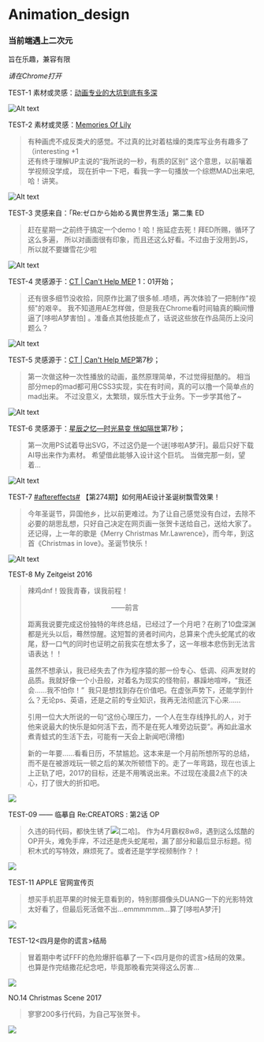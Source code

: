 # Animation_design
### **当前端遇上二次元**

  旨在乐趣，兼容有限

  *请在Chrome打开*



TEST-1 素材或灵感：<a href="http://t.cn/R5aYI2M">动画专业的大坑到底有多深</a>

![Alt text](http://ww3.sinaimg.cn/large/6a1e8e1bgw1f4y9d367rig20ci07lnnt.gif)





TEST-2 素材或灵感：<a href="http://t.cn/RUBqiTC">Memories Of Lily</a>

> 有种画虎不成反类犬的感觉。不过真的比对着枯燥的类库写业务有趣多了（interesting +1  
> 还有终于理解UP主说的“我所说的一秒，有质的区别” 这个意思，以前嚷着学视频没学成，
> 现在折中一下吧，看我一字一句播放一个综燃MAD出来吧,哈！讲笑。

![Alt text](http://ww1.sinaimg.cn/mw1024/6a1e8e1bgw1f5bzhtt7bug20fk08qadt.gif)



TEST-3 灵感来自：「Re:ゼロから始める異世界生活」第二集 ED

> 赶在星期一之前终于搞定一个demo！哈！拖延症去死！拜ED所赐，循环了这么多遍，
> 所以对画面很有印象，而且还这么好看。不过由于没用到JS，所以就不要嫌雪花少啦

![Alt text](http://ww4.sinaimg.cn/mw690/6a1e8e1bgw1f5l8buzpgqg20fk09qap3.gif)

TEST-4  灵感源于：<a href="http://www.bilibili.com/video/av1136510/">CT | Can't Help MEP</a> 1：01开始；

> 还有很多细节没收拾，同原作比漏了很多帧..啧啧，再次体验了一把制作"视频"的艰辛。
> 我不知道用AE怎样做，但是我在Chrome看时间轴真的瞬间懵逼了[哆啦A梦害怕]
> 。准备点其他技能点了，话说这些放在作品简历上没问题么？

![Alt text](http://ww4.sinaimg.cn/mw690/6a1e8e1bgw1f5yyk0l3u6g20fk08wdty.gif)



TEST-5  灵感源于：<a href="http://www.bilibili.com/video/av1136510/">CT | Can't Help MEP</a>第7秒；

> 第一次做这种一次性播放的动画，虽然原理简单，不过觉得挺酷的。
> 相当部分mep的mad都可用CSS3实现，实在有时间，真的可以撸一个简单点的mad出来。
> 不过没意义，太繁琐，娱乐性大于业务。下一步学其他了~

![Alt text](http://ww4.sinaimg.cn/mw690/6a1e8e1bgw1f65x685bcgg20fk08u7f7.gif)



TEST-6  灵感源于：<a href="http://t.cn/R5zQqM9">星辰之忆—时光易变 恍如隔世</a>第7秒；

> 第一次用PS试着导出SVG，不过这仍是一个谜[哆啦A梦汗]。最后只好下载AI导出来作为素材。
> 希望借此能够入设计这个巨坑。
> 当做完那一刻，望着...

![Alt text](http://ww4.sinaimg.cn/mw690/6a1e8e1bgw1f6f4j24lgog20fk08ujyl.gif)



TEST-7 [#aftereffects#](http://huati.weibo.com/k/aftereffects?from=501) 【第274期】如何用AE设计圣诞树飘雪效果！

> 今年圣诞节，异国他乡，比以前更难过。为了让自己感觉没有白过，去除不必要的胡思乱想，只好自己决定在网页画一张贺卡送给自己，送给大家了。还记得，上一年的歌是《Merry Christmas Mr.Lawrence》，而今年，到这首《Christmas in love》。圣诞节快乐！

![Alt text](http://ww3.sinaimg.cn/mw690/6a1e8e1bgw1fbav9d1mbyg212y0jhnpe.gif)



TEST-8 My Zeitgeist 2016

> 辣鸡dnf！毁我青春，误我前程！
>
>                                                                                                                                                         ——前言
>
> 距离我说要完成这份独特的年终总结，已经过了一个月吧？在刷了10盘深渊都是光头以后，蓦然惊醒。这短暂的贤者时间内，总算来个虎头蛇尾式的收尾，舒一口气的同时也证明之前我实在想太多了，这一年根本悲伤到无法言语表达！！
>
> 虽然不想承认，我已经失去了作为程序猿的那一份专心、低调、闷声发财的品质。我就好像一个小丑般，对着名为现实的怪物前，暴躁地喧哗，“我还会……我不怕你！”  我只是想找到存在价值吧。在虚张声势下，还能学到什么？无论ps、英语，还是之前的专业知识，我再无法彻底沉下心来……
>
> 引用一位大大所说的一句“这份心理压力，一个人在生存线挣扎的人，对于他来说最大的快乐是如何活下去，而不是在死人堆旁边玩耍”。再如此温水煮青蛙式的生活下去，可能有一天会上新闻吧(滑稽)
>
> 新的一年要……看看日历，不禁尴尬。这本来是一个月前所想所写的总结，而不是在被游戏玩一顿之后的某次所顿悟下的。走了一年弯路，现在也该上上正轨了吧，2017的目标，还是不用嘴说出来。不过现在凌晨2点下的决心，打了很大的折扣吧。

![](http://wx4.sinaimg.cn/mw690/6a1e8e1bgy1fcyyjirnboj20dz07wac0.jpg)





TEST-09  —— 临摹自 Re:CREATORS : 第2话 OP

> 久违的码代码，都快生锈了![[二哈]](https://img.t.sinajs.cn/t4/appstyle/expression/ext/normal/74/moren_hashiqi_org.png)。 作为4月霸权8w8，遇到这么炫酷的OP开头，难免手痒，不过还是虎头蛇尾啦，漏了部分和最后显示标题。彻积木式的写特效，麻烦死了。或者还是学学视频制作？！

![](http://wx4.sinaimg.cn/large/6a1e8e1bly1fnyejcgmkaj20j60aq40i.jpg)





TEST-11 APPLE 官网宣传页

> 想买手机逛苹果的时候无意看到的，特别那摄像头DUANG一下的光影特效太好看了，但最后死活做不出...emmmmmm...算了[哆啦A梦汗] 

![](http://wx3.sinaimg.cn/mw690/6a1e8e1bly1fnyeoi66jaj20j60asgmm.jpg)





TEST-12<四月是你的谎言>结局

> 冒着期中考试FFF的危险爆肝临摹了一下<四月是你的谎言>结局的效果。
> 也算是作完结撒花纪念吧，毕竟那晚看完哭得这么厉害...

![](http://wx1.sinaimg.cn/mw690/6a1e8e1bly1fnyer5omtrj20dx07sq3s.jpg)





NO.14 Christmas Scene 2017

> 寥寥200多行代码，为自己写张贺卡。

![](http://wx1.sinaimg.cn/mw690/6a1e8e1bly1fnyettb9thj20j70atgo0.jpg)